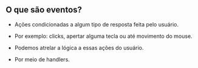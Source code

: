 ## O que são eventos?

- Ações condicionadas a algum tipo de resposta feita pelo usuário.

- Por exemplo: clicks, apertar alguma tecla ou até movimento do mouse.

- Podemos atrelar a lógica a essas ações do usuário.

- Por meio de handlers.
